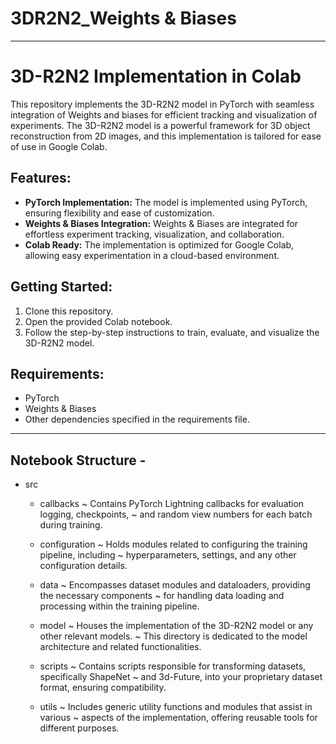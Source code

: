# 3DR2N2_Weights & Biases
---------------------------------------------------------------------------------------------------------------------------------------------------

# 3D-R2N2 Implementation in Colab

This repository implements the 3D-R2N2 model in PyTorch with seamless integration of Weights and biases for efficient tracking and visualization of experiments. The 3D-R2N2 model is a powerful framework for 3D object reconstruction from 2D images, and this implementation is tailored for ease of use in Google Colab.

## Features:

- **PyTorch Implementation:** The model is implemented using PyTorch, ensuring flexibility and ease of customization.
- **Weights & Biases Integration:** Weights & Biases are integrated for effortless experiment tracking, visualization, and collaboration.
- **Colab Ready:** The implementation is optimized for Google Colab, allowing easy experimentation in a cloud-based environment.

## Getting Started:

1. Clone this repository.
2. Open the provided Colab notebook.
3. Follow the step-by-step instructions to train, evaluate, and visualize the 3D-R2N2 model.

## Requirements:

- PyTorch
- Weights & Biases
- Other dependencies specified in the requirements file.

---------------------------------------------------------------------------------------------------------------------------------------------------------
## Notebook Structure -

- src
    - callbacks
        ~ Contains PyTorch Lightning callbacks for evaluation logging, checkpoints, 
        ~ and random view numbers for each batch during training.
        
    - configuration
        ~ Holds modules related to configuring the training pipeline, including
        ~ hyperparameters, settings, and any other configuration details.
        
    - data
        ~ Encompasses dataset modules and dataloaders, providing the necessary components
        ~ for handling data loading and processing within the training pipeline.
          
    - model
        ~ Houses the implementation of the 3D-R2N2 model or any other relevant models.
        ~ This directory is dedicated to the model architecture and related functionalities.
        
    - scripts
        ~ Contains scripts responsible for transforming datasets, specifically ShapeNet
        ~ and 3d-Future, into your proprietary dataset format, ensuring compatibility.
        
    - utils
        ~ Includes generic utility functions and modules that assist in various
        ~ aspects of the implementation, offering reusable tools for different purposes.
